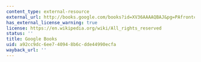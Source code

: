 ```yaml
---
content_type: external-resource
external_url: http://books.google.com/books?id=XV36AAAAQBAJ&pg=PAfrontcover
has_external_license_warning: true
license: https://en.wikipedia.org/wiki/All_rights_reserved
status: ''
title: Google Books
uid: a92cc9dc-6ee7-4094-8b6c-dde44990ecfa
wayback_url: ''
---
```

